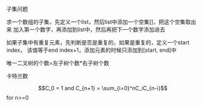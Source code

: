 子集问题

求一个数组的子集，先定义一个list，然后list中添加一个空集[]，把这个空集取出来
加入第一个数字，再添加到list中，然后再把下一个数字添加进去


如果子集中有重复元素，先判断是否是重复的，如果是重复的，定义一个start index，
该值等于end index+1，添加元素的时候只添加到[start, end]中





唯一二叉树的个数=左子树个数*右子树个数

卡特兰数

$$C_0 = 1 and C_{n+1} = \sum_{i=0}^nC_iC_{n-i}$$ for n>=0